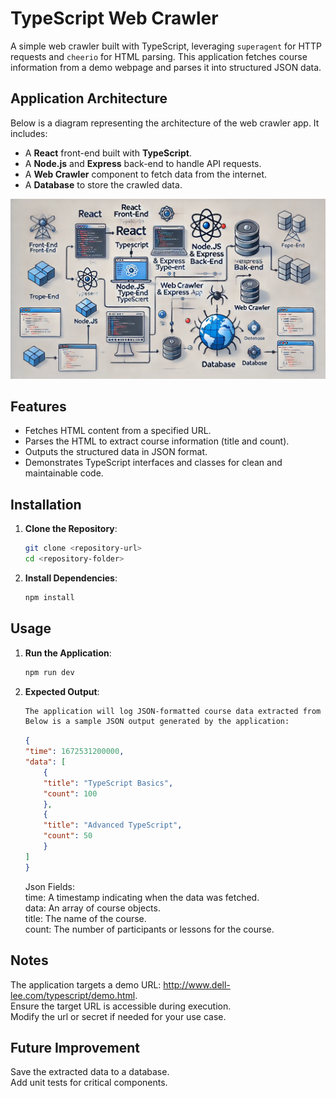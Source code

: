 # TypeScript Web Crawler

A simple web crawler built with TypeScript, leveraging `superagent` for HTTP requests and `cheerio` for HTML parsing. This application fetches course information from a demo webpage and parses it into structured JSON data.

## Application Architecture

Below is a diagram representing the architecture of the web crawler app. It includes:
- A **React** front-end built with **TypeScript**.
- A **Node.js** and **Express** back-end to handle API requests.
- A **Web Crawler** component to fetch data from the internet.
- A **Database** to store the crawled data.

![Architecture Diagram](./assets/arc.webp)

## Features

- Fetches HTML content from a specified URL.
- Parses the HTML to extract course information (title and count).
- Outputs the structured data in JSON format.
- Demonstrates TypeScript interfaces and classes for clean and maintainable code.

## Installation

1. **Clone the Repository**:

   ```bash
   git clone <repository-url>
   cd <repository-folder>

   ```

2. **Install Dependencies**:
   ```bash
   npm install
   ```

## Usage

1. **Run the Application**:

   ```bash
   npm run dev

   ```

2. **Expected Output**:
   ```bash
   The application will log JSON-formatted course data extracted from the target URL to the console.
   Below is a sample JSON output generated by the application:
   ```

    ```json
    {
    "time": 1672531200000,
    "data": [
        {
        "title": "TypeScript Basics",
        "count": 100
        },
        {
        "title": "Advanced TypeScript",
        "count": 50
        }
    ]
    }
    ```
    Json Fields: </br>
    time: A timestamp indicating when the data was fetched.</br>
    data: An array of course objects.</br>
    title: The name of the course.</br>
    count: The number of participants or lessons for the course.</br>

## Notes
The application targets a demo URL: http://www.dell-lee.com/typescript/demo.html. </br>
Ensure the target URL is accessible during execution. </br>
Modify the url or secret if needed for your use case. </br>

## Future Improvement
Save the extracted data to a database. </br>
Add unit tests for critical components. </br>